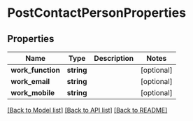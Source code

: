 # PostContactPersonProperties

## Properties

 Name              | Type       | Description | Notes      
-------------------|------------|-------------|------------
 **work_function** | **string** |             | [optional] 
 **work_email**    | **string** |             | [optional] 
 **work_mobile**   | **string** |             | [optional] 

[[Back to Model list]](../README.md#documentation-for-models) [[Back to API list]](../README.md#documentation-for-api-endpoints) [[Back to README]](../README.md)


